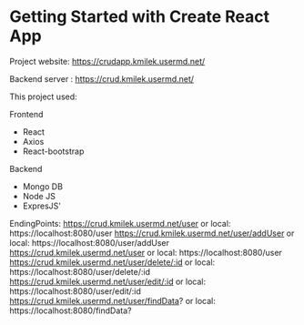 # Getting Started with Create React App

Project website: https://crudapp.kmilek.usermd.net/

Backend server : https://crud.kmilek.usermd.net/

This project used:

Frontend
- React
- Axios
- React-bootstrap

Backend
- Mongo DB
- Node JS
- ExpresJS'


EndingPoints:
https://crud.kmilek.usermd.net/user or local: https://localhost:8080/user
https://crud.kmilek.usermd.net/user/addUser or local: https://localhost:8080/user/addUser
https://crud.kmilek.usermd.net/user or local: https://localhost:8080/user
https://crud.kmilek.usermd.net/user/delete/:id or local: https://localhost:8080/user/delete/:id
https://crud.kmilek.usermd.net/user/edit/:id or local: https://localhost:8080/user/edit/:id
https://crud.kmilek.usermd.net/user/findData? or local: https://localhost:8080/findData?

 

